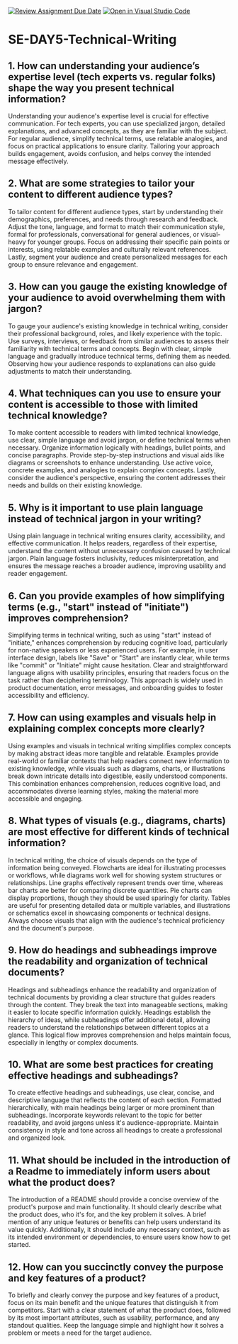 [![Review Assignment Due Date](https://classroom.github.com/assets/deadline-readme-button-22041afd0340ce965d47ae6ef1cefeee28c7c493a6346c4f15d667ab976d596c.svg)](https://classroom.github.com/a/zsAR-pyY)
[![Open in Visual Studio Code](https://classroom.github.com/assets/open-in-vscode-2e0aaae1b6195c2367325f4f02e2d04e9abb55f0b24a779b69b11b9e10269abc.svg)](https://classroom.github.com/online_ide?assignment_repo_id=17405372&assignment_repo_type=AssignmentRepo)
# SE-DAY5-Technical-Writing
## 1. How can understanding your audience’s expertise level (tech experts vs. regular folks) shape the way you present technical information?

Understanding your audience's expertise level is crucial for effective communication. For tech experts, you can use specialized jargon, detailed explanations, and advanced concepts, as they are familiar with the subject. For regular audience, simplify technical terms, use relatable analogies, and focus on practical applications to ensure clarity. Tailoring your approach builds engagement, avoids confusion, and helps convey the intended message effectively.

## 2. What are some strategies to tailor your content to different audience types?
To tailor content for different audience types, start by understanding their demographics, preferences, and needs through research and feedback. Adjust the tone, language, and format to match their communication style, formal for professionals, conversational for general audiences, or visual-heavy for younger groups. Focus on addressing their specific pain points or interests, using relatable examples and culturally relevant references. Lastly, segment your audience and create personalized messages for each group to ensure relevance and engagement.

## 3. How can you gauge the existing knowledge of your audience to avoid overwhelming them with jargon?
To gauge your audience's existing knowledge in technical writing, consider their professional background, roles, and likely experience with the topic. Use surveys, interviews, or feedback from similar audiences to assess their familiarity with technical terms and concepts. Begin with clear, simple language and gradually introduce technical terms, defining them as needed. Observing how your audience responds to explanations can also guide adjustments to match their understanding.

## 4. What techniques can you use to ensure your content is accessible to those with limited technical knowledge?
To make content accessible to readers with limited technical knowledge, use clear, simple language and avoid jargon, or define technical terms when necessary. Organize information logically with headings, bullet points, and concise paragraphs. Provide step-by-step instructions and visual aids like diagrams or screenshots to enhance understanding. Use active voice, concrete examples, and analogies to explain complex concepts. Lastly, consider the audience's perspective, ensuring the content addresses their needs and builds on their existing knowledge.

## 5. Why is it important to use plain language instead of technical jargon in your writing?
Using plain language in technical writing ensures clarity, accessibility, and effective communication. It helps readers, regardless of their expertise, understand the content without unnecessary confusion caused by technical jargon. Plain language fosters inclusivity, reduces misinterpretation, and ensures the message reaches a broader audience, improving usability and reader engagement.

## 6. Can you provide examples of how simplifying terms (e.g., "start" instead of "initiate") improves comprehension?
Simplifying terms in technical writing, such as using "start" instead of "initiate," enhances comprehension by reducing cognitive load, particularly for non-native speakers or less experienced users. For example, in user interface design, labels like "Save" or "Start" are instantly clear, while terms like "commit" or "Initiate" might cause hesitation. Clear and straightforward language aligns with usability principles, ensuring that readers focus on the task rather than deciphering terminology. This approach is widely used in product documentation, error messages, and onboarding guides to foster accessibility and efficiency.

## 7. How can using examples and visuals help in explaining complex concepts more clearly?
Using examples and visuals in technical writing simplifies complex concepts by making abstract ideas more tangible and relatable. Examples provide real-world or familiar contexts that help readers connect new information to existing knowledge, while visuals such as diagrams, charts, or illustrations break down intricate details into digestible, easily understood components. This combination enhances comprehension, reduces cognitive load, and accommodates diverse learning styles, making the material more accessible and engaging.

## 8. What types of visuals (e.g., diagrams, charts) are most effective for different kinds of technical information?
In technical writing, the choice of visuals depends on the type of information being conveyed. Flowcharts are ideal for illustrating processes or workflows, while diagrams work well for showing system structures or relationships. Line graphs effectively represent trends over time, whereas bar charts are better for comparing discrete quantities. Pie charts can display proportions, though they should be used sparingly for clarity. Tables are useful for presenting detailed data or multiple variables, and illustrations or schematics excel in showcasing components or technical designs. Always choose visuals that align with the audience's technical proficiency and the document's purpose.

## 9. How do headings and subheadings improve the readability and organization of technical documents?
Headings and subheadings enhance the readability and organization of technical documents by providing a clear structure that guides readers through the content. They break the text into manageable sections, making it easier to locate specific information quickly. Headings establish the hierarchy of ideas, while subheadings offer additional detail, allowing readers to understand the relationships between different topics at a glance. This logical flow improves comprehension and helps maintain focus, especially in lengthy or complex documents.

## 10. What are some best practices for creating effective headings and subheadings?
To create effective headings and subheadings, use clear, concise, and descriptive language that reflects the content of each section. Formatted hierarchically, with main headings being larger or more prominent than subheadings. Incorporate keywords relevant to the topic for better readability, and avoid jargons unless it's audience-appropriate. Maintain consistency in style and tone across all headings to create a professional and organized look.

## 11. What should be included in the introduction of a Readme to immediately inform users about what the product does?
The introduction of a README should provide a concise overview of the product's purpose and main functionality. It should clearly describe what the product does, who it's for, and the key problem it solves. A brief mention of any unique features or benefits can help users understand its value quickly. Additionally, it should include any necessary context, such as its intended environment or dependencies, to ensure users know how to get started.

## 12. How can you succinctly convey the purpose and key features of a product?
To briefly and clearly convey the purpose and key features of a product, focus on its main benefit and the unique features that distinguish it from competitors. Start with a clear statement of what the product does, followed by its most important attributes, such as usability, performance, and any standout qualities. Keep the language simple and highlight how it solves a problem or meets a need for the target audience.
